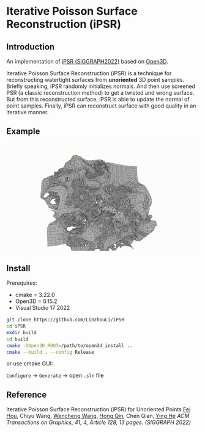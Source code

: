 # Iterative Poisson Surface Reconstruction (iPSR)

## Introduction

An implementation of [iPSR (SIGGRAPH2022)](https://lcs.ios.ac.cn/~houf/pages/ipsr/index.html) based on [Open3D](http://www.open3d.org/).

Iterative Poisson Surface Reconstruction (iPSR) is a technique for reconstructing watertight surfaces from **unoriented** 3D point samples. Briefly speaking, iPSR randomly initializes normals. And then use screened PSR (a classic reconstruction method) to get a twisted and wrong surface. But from this reconstructed surface, iPSR is able to update the normal of point samples. Finally, iPSR can reconstruct surface with good quality in an iterative manner.

## Example

![iPSR](iPSR.gif)

## Install

Prerequires:

- cmake = 3.22.0
- Open3D = 0.15.2
- Visual Studio 17 2022

```bash
git clone https://github.com/LinzhouLi/iPSR
cd iPSR
mkdir build
cd build
cmake -DOpen3D_ROOT=/path/to/open3d_install ..
cmake --build . --config Release
```

or use cmake GUI: 

`Configure` -> `Generate` -> open `.sln`  file

## Reference

Iterative Poisson Surface Reconstruction (iPSR) for Unoriented Points
[Fei Hou](https://lcs.ios.ac.cn/~houf/), Chiyu Wang, [Wencheng Wang](https://lcs.ios.ac.cn/~whn/), [Hong Qin](https://www3.cs.stonybrook.edu/~qin/), Chen Qian, [Ying He](https://personal.ntu.edu.sg/yhe/)
*ACM Transactions on Graphics, 41, 4, Article 128, 13 pages. (SIGGRAPH 2022)*
